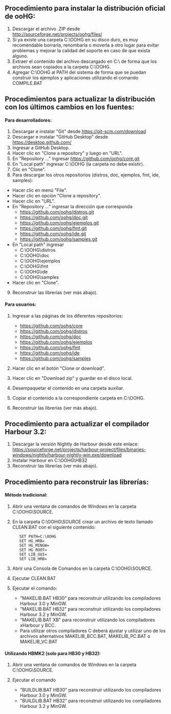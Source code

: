 ## Procedimiento para instalar la distribución oficial de ooHG:

1. Descargar el archivo .ZIP desde http://sourceforge.net/projects/oohg/files/
2. Si ya existe una carpeta C:\OOHG en su disco duro, es muy recomendable borrarla, renombarla o moverla a otro lugar para evitar problemas y mejorar la calidad del soporte en caso de que exista alguno.
3. Extraer el contenido del archivo descargado en C:\ de forma que los archivos sean copiados a la carpeta C:\OOHG.
4. Agregar C:\OOHG al PATH del sistema de forma que se puedan construir los ejemplos y aplicaciones utilizando el comando COMPILE.BAT


## Procedimientos para actualizar la distribución con los últimos cambios en los fuentes:

#### Para desarrolladores:

1. Descargar e instalar "Git" desde https://git-scm.com/download
2. Descargar e instalar "GitHub Desktop" desde https://desktop.github.com/
3. Ingresar a GitHub Desktop.
4. Hacer clic en "Clone a repository" y luego en "URL".
5. En "Repository ..." ingresar https://github.com/oohg/core.git
6. En "Local path" ingresar C:\OOHG (la carpeta no debe existir).
7. Clic en "Clone".
8. Para descargar los otros repositorios (distros, doc, ejemplos, fmt, ide, samples):

  * Hacer clic en menú "File".
  * Hacer clic en opción "Clone a repository".
  * Hacer clic en "URL".
  * En "Repository ..." ingresar la dirección que corresponda
    * https://github.com/oohg/distros.git
    * https://github.com/oohg/doc.git
    * https://github.com/oohg/ejemplos.git
    * https://github.com/oohg/fmt.git
    * https://github.com/oohg/ide.git
    * https://github.com/oohg/samples.git
  * En "Local path" ingresar
    * C:\OOHG\distros
    * C:\OOHG\doc
    * C:\OOHG\ejemplos
    * C:\OOHG\fmt
    * C:\OOHG\ide
    * C:\OOHG\samples
  * Hacer clic en "Clone".
9. Reconstruir las librerías (ver más abajo).

#### Para usuarios:

1. Ingresar a las páginas de los diferentes repositorios:

   * https://github.com/oohg/core
   * https://github.com/oohg/distros
   * https://github.com/oohg/doc
   * https://github.com/oohg/ejemplos
   * https://github.com/oohg/fmt
   * https://github.com/oohg/ide
   * https://github.com/oohg/samples
2. Hacer clic en el botón "Clone or download".
3. Hacer clic en "Download zip" y guardar en el disco local.
4. Desempaquetar el contenido en una carpeta auxiliar.
5. Copiar el contenido a la correspondiente carpeta en C:\OOHG.
6. Reconstruir las librerías (ver más abajo).


## Procedimiento para actualizar el compilador Harbour 3.2:

1. Descargar la versión Nightly de Harbour desde este enlace:
   https://sourceforge.net/projects/harbour-project/files/binaries-windows/nightly/harbour-nightly-win.exe/download
2. Instalar Harbour en C:\OOHG\HB32
3. Reconstruir las librerías (ver más abajo).


## Procedimiento para reconstruir las librerías:

#### Método tradicional:

1. Abrir una ventana de comandos de Windows en la carpeta C:\OOHG\SOURCE.
2. En la carpeta C:\OOHG\SOURCE crear un archivo de texto llamado CLEAN.BAT con el siguiente contenido:
   ```
      SET PATH=C:\OOHG
      SET HG_HRB=
      SET HG_MINGW=
      SET HG_ROOT=
      SET LIB_GUI=
      SET LIB_HRB=
   ```
3. Abrir una Consola de Comandos en la carpeta C:\OOHG\SOURCE.
4. Ejecutar CLEAN.BAT
5. Ejecutar el comando:

   * "MAKELIB.BAT HB30" para reconstruir utilizando los compiladores Harbour 3.0 y MinGW.
   * "MAKELIB.BAT HB32" para reconstruir utilizando los compiladores Harbour 3.2 y MinGW.
   * "MAKELIB.BAT XB"   para reconstruir utilizando los compiladores xHarbour    y BCC.
   * Para utilizar otros compiladores C deberá ajustar y utilizar uno de los archivos alternativos MAKELIB_BCC.BAT, MAKELIB_PC.BAT o MAKELIB_VC.BAT

#### Utilizando HBMK2 (solo para HB30 y HB32):

1. Abrir una ventana de comandos de Windows en la carpeta C:\OOHG\SOURCE.
2. Ejecutar el comando

   * "BUILDLIB.BAT HB30" para reconstruir utilizando los compiladores Harbour 3.0 y MinGW.
   * "BUILDLIB.BAT HB32" para reconstruir utilizando los compiladores Harbour 3.2 y MinGW.
